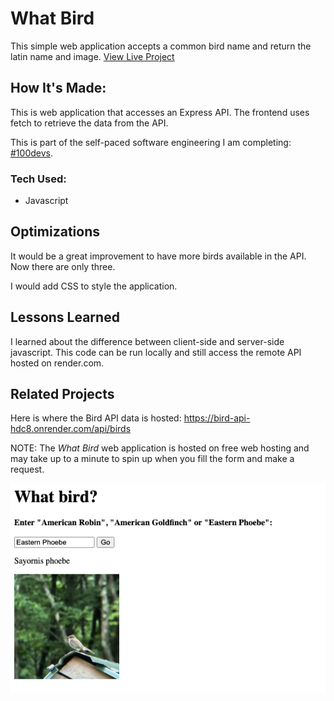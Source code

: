 # What Bird
This simple web application accepts a common bird name and return the latin name and image.
[View Live Project](https://heidifryzell.com/what-bird/)

## How It's Made:
This is web application that accesses an Express API. The frontend uses fetch to retrieve the data from the API.

This is part of the self-paced software engineering I am completing: [#100devs](https://100devs.org/about).

### Tech Used:
- Javascript

## Optimizations
It would be a great improvement to have more birds available in the API. Now there are only three.

I would add CSS to style the application.

## Lessons Learned
I learned about the difference between client-side and server-side javascript. This code can be run locally and still access the remote API hosted on render.com.

## Related Projects
Here is where the Bird API data is hosted:
https://bird-api-hdc8.onrender.com/api/birds

NOTE: The *What Bird* web application is hosted on free web hosting and may take up to a minute to spin up when you fill the form and make a request.

<img src="./what-bird.png" alt="" />
